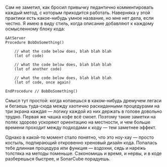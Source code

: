 ﻿Сам не заметил, как бросил привычку педантично комментировать каждый метод, с которым приходится работать. Наверняка у этой практики есть какое-нибудь умное название, но мне нет дела, если честно. Я имею в виду стиль, когда описание добавляют к каждому осмысленному блоку кода:

    &AtServer
    Procedure BobDoSomething()

        // what the code below does, blah blah blah
        (lot of code)

        // what the code below does, blah blah blah
        (lot of another code)

        // what the code below does, blah blah blah
        (lot of code, once again)

    EndProcedure // BobDoSomething()

Смысл тут простой: когда копаешься в каком-нибудь дремучем легаси и бегаешь туда-сюда между хаотично раскиданными процедурами на три экрана каждая — логику каждой из них держать в голове довольно трудно. Первая же чашка кофе всё смоет. Поэтому такие заметки на полях здорово ускоряют ориентацию на местности, и чем больше времени проходит между подходами к коду — тем заметнее эффект.

Однако в какой-то момент стало понятно, что это ноу-хау — просто костыль, подпирающий откровенно хреновый дизайн кода. Попалась тебе длинная процедура или функция — вздохни, сядь и нарежь толстяка на методы поменьше. Сэкономишь и время, и нервы, и в коде разберешься быстрее, и SonarCube порадуешь.